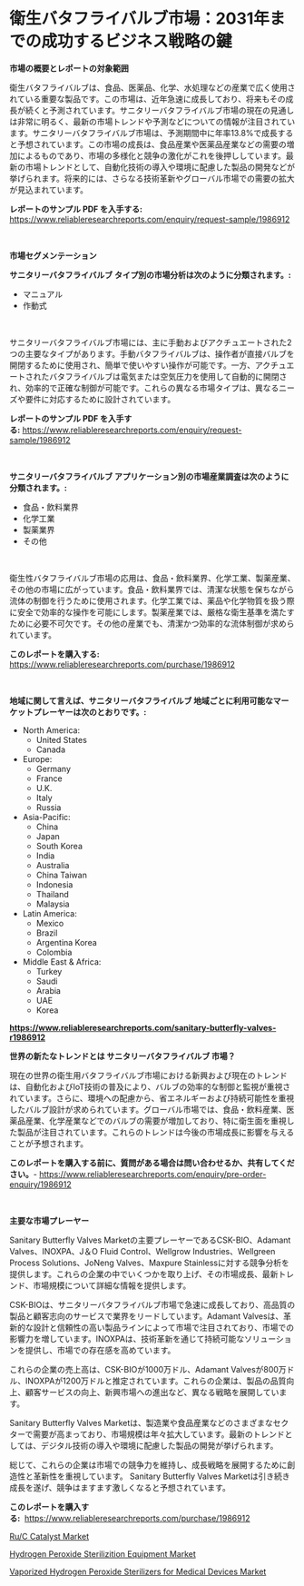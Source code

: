 <p><h1>衛生バタフライバルブ市場：2031年までの成功するビジネス戦略の鍵</h1></p><p><strong>市場の概要とレポートの対象範囲</strong></p>
<p><p>衛生バタフライバルブは、食品、医薬品、化学、水処理などの産業で広く使用されている重要な製品です。この市場は、近年急速に成長しており、将来もその成長が続くと予測されています。サニタリーバタフライバルブ市場の現在の見通しは非常に明るく、最新の市場トレンドや予測などについての情報が注目されています。サニタリーバタフライバルブ市場は、予測期間中に年率13.8%で成長すると予想されています。この市場の成長は、食品産業や医薬品産業などの需要の増加によるものであり、市場の多様化と競争の激化がこれを後押ししています。最新の市場トレンドとして、自動化技術の導入や環境に配慮した製品の開発などが挙げられます。将来的には、さらなる技術革新やグローバル市場での需要の拡大が見込まれています。</p></p>
<p><strong>レポートのサンプル PDF を入手する:</strong> <a href="https://www.reliableresearchreports.com/enquiry/request-sample/1986912">https://www.reliableresearchreports.com/enquiry/request-sample/1986912</a></p>
<p>&nbsp;</p>
<p><strong>市場セグメンテーション</strong></p>
<p><strong>サニタリーバタフライバルブ タイプ別の市場分析は次のように分類されます。:</strong></p>
<p><ul><li>マニュアル</li><li>作動式</li></ul></p>
<p>&nbsp;</p>
<p><p>サニタリーバタフライバルブ市場には、主に手動およびアクチュエートされた2つの主要なタイプがあります。手動バタフライバルブは、操作者が直接バルブを開閉するために使用され、簡単で使いやすい操作が可能です。一方、アクチュエートされたバタフライバルブは電気または空気圧力を使用して自動的に開閉され、効率的で正確な制御が可能です。これらの異なる市場タイプは、異なるニーズや要件に対応するために設計されています。</p></p>
<p><strong>レポートのサンプル PDF を入手する:</strong>&nbsp;<a href="https://www.reliableresearchreports.com/enquiry/request-sample/1986912">https://www.reliableresearchreports.com/enquiry/request-sample/1986912</a></p>
<p>&nbsp;</p>
<p><strong> サニタリーバタフライバルブ アプリケーション別の市場産業調査は次のように分類されます。:</strong></p>
<p><ul><li>食品・飲料業界</li><li>化学工業</li><li>製薬業界</li><li>その他</li></ul></p>
<p>&nbsp;</p>
<p><p>衛生性バタフライバルブ市場の応用は、食品・飲料業界、化学工業、製薬産業、その他の市場に広がっています。食品・飲料業界では、清潔な状態を保ちながら流体の制御を行うために使用されます。化学工業では、薬品や化学物質を扱う際に安全で効率的な操作を可能にします。製薬産業では、厳格な衛生基準を満たすために必要不可欠です。その他の産業でも、清潔かつ効率的な流体制御が求められています。</p></p>
<p><strong>このレポートを購入する:</strong>&nbsp; <a href="https://www.reliableresearchreports.com/purchase/1986912">https://www.reliableresearchreports.com/purchase/1986912</a></p>
<p>&nbsp;</p>
<p><strong>地域に関して言えば、サニタリーバタフライバルブ 地域ごとに利用可能なマーケットプレーヤーは次のとおりです。:</strong></p>
<p><ul>
    <li>
        North America:
        <ul>
            <li>United States</li>
            <li>Canada</li>
        </ul>
    </li>
    <li>
        Europe:
        <ul>
            <li>Germany</li>
            <li>France</li>
            <li>U.K.</li>
            <li>Italy</li>
            <li>Russia</li>
        </ul>
    </li>
    <li>
        Asia-Pacific:
        <ul>
            <li>China</li>
            <li>Japan</li>
            <li>South Korea</li>
            <li>India</li>
            <li>Australia</li>
            <li>China Taiwan</li>
            <li>Indonesia</li>
            <li>Thailand</li>
            <li>Malaysia</li>
        </ul>
    </li>
    <li>
        Latin America:
        <ul>
            <li>Mexico</li>
            <li>Brazil</li>
            <li>Argentina Korea</li>
            <li>Colombia</li>
        </ul>
    </li>
    <li>
        Middle East & Africa:
        <ul>
            <li>Turkey</li>
            <li>Saudi</li>
            <li>Arabia</li>
            <li>UAE</li>
            <li>Korea</li>
        </ul>
    </li>
    </ul></p>
<p><strong><a href="https://www.reliableresearchreports.com/sanitary-butterfly-valves-r1986912">https://www.reliableresearchreports.com/sanitary-butterfly-valves-r1986912</a></strong>&nbsp;</p>
<p><strong>世界の新たなトレンドとは サニタリーバタフライバルブ 市場？</strong></p>
<p><p>現在の世界の衛生用バタフライバルブ市場における新興および現在のトレンドは、自動化およびIoT技術の普及により、バルブの効率的な制御と監視が重視されています。さらに、環境への配慮から、省エネルギーおよび持続可能性を重視したバルブ設計が求められています。グローバル市場では、食品・飲料産業、医薬品産業、化学産業などでのバルブの需要が増加しており、特に衛生面を重視した製品が注目されています。これらのトレンドは今後の市場成長に影響を与えることが予想されます。</p></p>
<p><strong>このレポートを購入する前に、質問がある場合は問い合わせるか、共有してください。</strong>- <a href="https://www.reliableresearchreports.com/enquiry/pre-order-enquiry/1986912">https://www.reliableresearchreports.com/enquiry/pre-order-enquiry/1986912</a></p>
<p>&nbsp;</p>
<p><strong>主要な市場プレーヤー</strong></p>
<p><p>Sanitary Butterfly Valves Marketの主要プレーヤーであるCSK-BIO、Adamant Valves、INOXPA、J＆O Fluid Control、Wellgrow Industries、Wellgreen Process Solutions、JoNeng Valves、Maxpure Stainlessに対する競争分析を提供します。これらの企業の中でいくつかを取り上げ、その市場成長、最新トレンド、市場規模について詳細な情報を提供します。</p><p>CSK-BIOは、サニタリーバタフライバルブ市場で急速に成長しており、高品質の製品と顧客志向のサービスで業界をリードしています。Adamant Valvesは、革新的な設計と信頼性の高い製品ラインによって市場で注目されており、市場での影響力を増しています。INOXPAは、技術革新を通じて持続可能なソリューションを提供し、市場での存在感を高めています。</p><p>これらの企業の売上高は、CSK-BIOが1000万ドル、Adamant Valvesが800万ドル、INOXPAが1200万ドルと推定されています。これらの企業は、製品の品質向上、顧客サービスの向上、新興市場への進出など、異なる戦略を展開しています。</p><p>Sanitary Butterfly Valves Marketは、製造業や食品産業などのさまざまなセクターで需要が高まっており、市場規模は年々拡大しています。最新のトレンドとしては、デジタル技術の導入や環境に配慮した製品の開発が挙げられます。</p><p>総じて、これらの企業は市場での競争力を維持し、成長戦略を展開するために創造性と革新性を重視しています。 Sanitary Butterfly Valves Marketは引き続き成長を遂げ、競争はますます激しくなると予想されています。</p></p>
<p><strong>このレポートを購入する:</strong>&nbsp;&nbsp;<a href="https://www.reliableresearchreports.com/purchase/1986912">https://www.reliableresearchreports.com/purchase/1986912</a></p>
<p><p><a href="https://issuu.com/reportprime-2/docs/ruc-catalyst-market-size-2030.pptx">Ru/C Catalyst Market</a></p><p><a href="https://github.com/markusgodoy/Market-Research-Report-List-3/blob/main/hydrogen-peroxide-sterilizition-equipment-market.md">Hydrogen Peroxide Sterilizition Equipment Market</a></p><p><a href="https://github.com/arionmp/Market-Research-Report-List-3/blob/main/vaporized-hydrogen-peroxide-sterilizers-for-medical-devices-market.md">Vaporized Hydrogen Peroxide Sterilizers for Medical Devices Market</a></p></p>